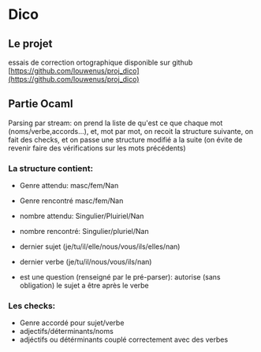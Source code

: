# Dico
## Le projet
essais de correction ortographique disponible sur github [https://github.com/louwenus/proj_dico](https://github.com/louwenus/proj_dico)

## Partie Ocaml
Parsing par stream: on prend la liste de qu'est ce que chaque mot (noms/verbe,accords...), et, mot par mot, on recoit la structure suivante,
on fait des checks, et on passe une structure modifié a la suite (on évite de revenir faire des vérifications sur les mots précédents)

### La structure contient:

- Genre attendu: masc/fem/Nan
- Genre rencontré masc/fem/Nan
- nombre attendu: Singulier/Pluiriel/Nan
- nombre rencontré: Singulier/pluriel/Nan

- dernier sujet (je/tu/il/elle/nous/vous/ils/elles/nan)
- dernier verbe (je/tu/il/nous/vous/ils/nan)

- est une question (renseigné par le pré-parser): autorise (sans obligation) le sujet a être après le verbe


### Les checks:

- Genre accordé pour sujet/verbe
- adjectifs/déterminants/noms
- adjéctifs ou détérminants couplé correctement avec des verbes
